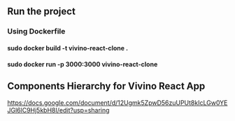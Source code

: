 ## Run the project

### Using Dockerfile

#### sudo docker build -t vivino-react-clone .

#### sudo docker run -p 3000:3000 vivino-react-clone

## Components Hierarchy for Vivino React App
https://docs.google.com/document/d/12Ugmk5ZpwD56zuUPUt8kIcLGw0YEJGl6lC9Hj5kbH8I/edit?usp=sharing
